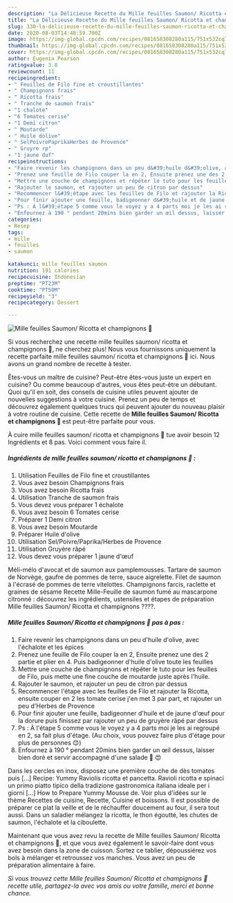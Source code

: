 ```yaml
---
description: "La Délicieuse Recette du Mille feuilles Saumon/ Ricotta et champignons 🍄"
title: "La Délicieuse Recette du Mille feuilles Saumon/ Ricotta et champignons 🍄"
slug: 330-la-delicieuse-recette-du-mille-feuilles-saumon-ricotta-et-champignons
date: 2020-08-03T14:48:59.700Z
image: https://img-global.cpcdn.com/recipes/081658308280a115/751x532cq70/mille-feuilles-saumon-ricotta-et-champignons-🍄-photo-principale-de-la-recette.jpg
thumbnail: https://img-global.cpcdn.com/recipes/081658308280a115/751x532cq70/mille-feuilles-saumon-ricotta-et-champignons-🍄-photo-principale-de-la-recette.jpg
cover: https://img-global.cpcdn.com/recipes/081658308280a115/751x532cq70/mille-feuilles-saumon-ricotta-et-champignons-🍄-photo-principale-de-la-recette.jpg
author: Eugenia Pearson
ratingvalue: 3.8
reviewcount: 11
recipeingredient:
- " Feuilles de Filo fine et croustillantes"
- " Champignons frais"
- " Ricotta frais"
- " Tranche de saumon frais"
- "1 chalote"
- "6 Tomates cerise"
- "1 Demi citron"
- " Moutarde"
- " Huile dolive"
- " SelPoivrePaprikaHerbes de Provence"
- " Gruyre rp"
- "1 jaune duf"
recipeinstructions:
- "Faire revenir les champignons dans un peu d&#39;huile d&#39;olive, avec l&#39;échalote et les épices"
- "Prenez une feuille de Filo couper la en 2, Ensuite prenez une des 2 partie et plier en 4. Puis badigeonner d&#39;huile d&#39;olive toute les feuilles"
- "Mettre une couche de champignons et répéter le tuto pour les feuilles de Filo, puis mette une fine couche de moutarde juste après l&#39;huile."
- "Rajouter le saumon, et rajouter un peu de citron par dessus"
- "Recommencer l&#39;étape avec les feuilles de Filo et rajouter la Ricotta, ensuite couper en 2 les tomate cerise j&#39;en met 3 par part, et rajouter un peu d&#39;Herbes de Provence"
- "Pour finir ajouter une feuille, badigeonner d&#39;huile et de jaune d&#39;œuf pour la dorure puis finissez par rajouter un peu de gruyère râpé par dessus"
- "Ps : À l&#39;étape 5 comme vous le voyez y a 4 parts moi je les ai regroupé en 2, sa fait plus d&#39;étage. (Au choix, vous pouvez faire plus d&#39;étage pour plus de personnes 😊)"
- "Enfournez à 190 ° pendant 20mins bien garder un œil dessus, laisser bien doré et servir accompagné d&#39;une salade 🥗 😍"
categories:
- Resep
tags:
- mille
- feuilles
- saumon

katakunci: mille feuilles saumon 
nutrition: 191 calories
recipecuisine: Indonesian
preptime: "PT23M"
cooktime: "PT50M"
recipeyield: "3"
recipecategory: Dessert

---
```



![Mille feuilles Saumon/ Ricotta et champignons 🍄](https://img-global.cpcdn.com/recipes/081658308280a115/751x532cq70/mille-feuilles-saumon-ricotta-et-champignons-🍄-photo-principale-de-la-recette.jpg)

Si vous recherchez une recette mille feuilles saumon/ ricotta et champignons 🍄, ne cherchez plus! Nous vous fournissons uniquement la recette parfaite mille feuilles saumon/ ricotta et champignons 🍄 ici. Nous avons un grand nombre de recette à tester.

Êtes-vous un maître de cuisine? Peut-être êtes-vous juste un expert en cuisine? Ou comme beaucoup d'autres, vous êtes peut-être un débutant. Quoi qu'il en soit, des conseils de cuisine utiles peuvent ajouter de nouvelles suggestions à votre cuisine. Prenez un peu de temps et découvrez également quelques trucs qui peuvent ajouter du nouveau plaisir à votre routine de cuisine. Cette recette de <strong> Mille feuilles Saumon/ Ricotta et champignons 🍄 </strong> est peut-être parfaite pour vous.

<!--inarticleads1-->

À cuire mille feuilles saumon/ ricotta et champignons 🍄 tue avoir besoin 12 Ingrédients et 8 pas. Voici comment vous faire il.

##### Ingrédients de mille feuilles saumon/ ricotta et champignons 🍄 :

1. Utilisation  Feuilles de Filo fine et croustillantes
1. Vous avez besoin  Champignons frais
1. Vous avez besoin  Ricotta frais
1. Utilisation  Tranche de saumon frais
1. Vous devez vous préparer 1 échalote
1. Vous avez besoin 6 Tomates cerise
1. Préparer 1 Demi citron
1. Vous avez besoin  Moutarde
1. Préparer  Huile d&#39;olive
1. Utilisation  Sel/Poivre/Paprika/Herbes de Provence
1. Utilisation  Gruyère râpé
1. Vous devez vous préparer 1 jaune d&#39;œuf


Méli-mélo d&#39;avocat et de saumon aux pamplemousses. Tartare de saumon de Norvège, gaufre de pommes de terre, sauce aigrelette. Filet de saumon à l&#39;écrasé de pommes de terre vitelottes. Champignons farcis, raclette et graines de sésame Recette Mille-Feuille de saumon fumé au mascarpone citronné : découvrez les ingrédients, ustensiles et étapes de préparation Mille feuilles Saumon/ Ricotta et champignons ????. 

<!--inarticleads2-->

##### Mille feuilles Saumon/ Ricotta et champignons 🍄 pas à pas :

1. Faire revenir les champignons dans un peu d&#39;huile d&#39;olive, avec l&#39;échalote et les épices
1. Prenez une feuille de Filo couper la en 2, Ensuite prenez une des 2 partie et plier en 4. Puis badigeonner d&#39;huile d&#39;olive toute les feuilles
1. Mettre une couche de champignons et répéter le tuto pour les feuilles de Filo, puis mette une fine couche de moutarde juste après l&#39;huile.
1. Rajouter le saumon, et rajouter un peu de citron par dessus
1. Recommencer l&#39;étape avec les feuilles de Filo et rajouter la Ricotta, ensuite couper en 2 les tomate cerise j&#39;en met 3 par part, et rajouter un peu d&#39;Herbes de Provence
1. Pour finir ajouter une feuille, badigeonner d&#39;huile et de jaune d&#39;œuf pour la dorure puis finissez par rajouter un peu de gruyère râpé par dessus
1. Ps : À l&#39;étape 5 comme vous le voyez y a 4 parts moi je les ai regroupé en 2, sa fait plus d&#39;étage. (Au choix, vous pouvez faire plus d&#39;étage pour plus de personnes 😊)
1. Enfournez à 190 ° pendant 20mins bien garder un œil dessus, laisser bien doré et servir accompagné d&#39;une salade 🥗 😍


Dans les cercles en inox, disposez une première couche de dès tomates puis […] Recipe: Yummy Raviolis ricotta et pancetta. Ravioli ricotta e spinaci un primo piatto tipico della tradizione gastronomica italiana ideale per i giorni […] How to Prepare Yummy Mousse de. Voir plus d&#39;idées sur le thème Recettes de cuisine, Recette, Cuisine et boissons. Il est possible de préparer ce plat la veille et de le réchauffer doucement au four, il sera tout aussi. Dans un saladier mélangez la ricotta, le thon égoutté, les chutes de saumon, l&#39;échalote et la ciboulette. 

<!--inarticleads1-->

<p>
Maintenant que vous avez revu la recette de Mille feuilles Saumon/ Ricotta et champignons 🍄, et que vous avez également le savoir-faire dont vous avez besoin dans la zone de cuisson. Sortez ce tablier, dépoussiérez vos bols à mélanger et retroussez vos manches. Vous avez un peu de préparation alimentaire à faire.
</p>

<p>
<i>Si vous trouvez cette Mille feuilles Saumon/ Ricotta et champignons 🍄 recette utile, partagez-la avec vos amis ou votre famille, merci et bonne chance.</i>
</p>
